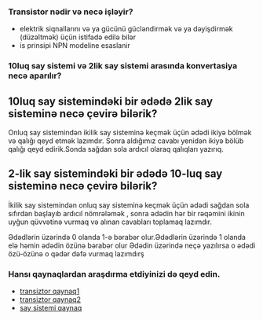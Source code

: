 ### Transistor nədir və necə işləyir?
- elektrik siqnallarını və ya gücünü gücləndirmək və ya dəyişdirmək (düzəltmək) üçün istifadə edilə bilər
- is prinsipi NPN modeline esaslanir
### 10luq say sistemi və 2lik say sistemi arasında konvertasiya necə aparılır?

## 10luq say sistemindəki bir ədədə 2lik say sisteminə necə çevirə bilərik?
Onluq say sistemindən ikilik say sisteminə keçmək üçün ədədi ikiyə bölmək və qalığı qeyd etmək lazımdır. Sonra aldığımız cavabı yenidən ikiyə bölüb qalığı qeyd edirik.Sonda sağdan sola ardıcıl olaraq qalıqları yazırıq.

## 2-lik say sistemindəki bir ədədə 10-luq say sisteminə necə çevirə bilərik?
İkilik  say sistemindən onluq say sisteminə keçmək üçün ədədi sağdan sola sıfırdan başlayıb ardıcıl nömrələmək , sonra ədədin hər bir rəqəmini ikinin uyğun qüvvətinə vurmaq və alınan cavabları toplamaq lazımdır.

 Ədədlərin üzərində 0 olanda 1-ə bərabər olur.Ədədlərin üzərində 1 olanda elə həmin ədədin özünə bərabər olur Ədədin üzərində neçə yazılırsa o ədədi özü-özünə o qədər dəfə vurmaq lazımdırş
### Hansı qaynaqlardan araşdırma etdiyinizi də qeyd edin.
- [transiztor qaynaq1](https://elektrikinfo.com/transistor-nedir/)
- [transiztor qaynaq2](https://regimos.ru/az/wiring/what-is-a-transistor-and-how-does-it-work-basics-of-electronics-for-dummies-what-is-a-transistor-and-how-it-works.html)
- [say sistemi qaynaq](https://www.youtube.com/watch?v=teTrhghcORA)